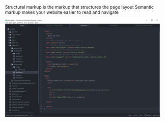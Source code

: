 Structural markup is the markup that structures the page layout
Semantic markup makes your website easier to read and navigate

![screenshot](./images/assignment06image.JPG)
